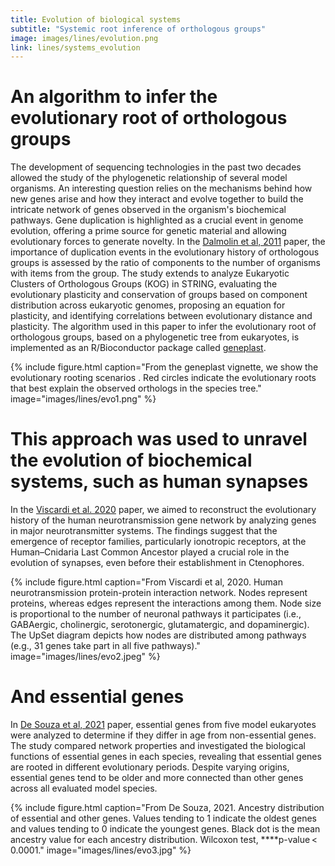 ```yaml
---
title: Evolution of biological systems
subtitle: "Systemic root inference of orthologous groups"
image: images/lines/evolution.png
link: lines/systems_evolution
---
```


# An algorithm to infer the evolutionary root of orthologous groups

The development of sequencing technologies in the past two decades allowed the study of the phylogenetic relationship of several model organisms. An interesting question relies on the mechanisms behind how new genes arise and how they interact and evolve together to build the intricate network of genes observed in the organism's biochemical pathways. Gene duplication is highlighted as a crucial event in genome evolution, offering a prime source for genetic material and allowing evolutionary forces to generate novelty. In the [Dalmolin et al, 2011](https://biologydirect.biomedcentral.com/articles/10.1186/1745-6150-6-22) paper, the importance of duplication events in the evolutionary history of orthologous groups is assessed by the ratio of components to the number of organisms with items from the group. The study extends to analyze Eukaryotic Clusters of Orthologous Groups (KOG) in STRING, evaluating the evolutionary plasticity and conservation of groups based on component distribution across eukaryotic genomes, proposing an equation for plasticity, and identifying correlations between evolutionary distance and plasticity. The algorithm used in this paper to infer the evolutionary root of orthologous groups, based on a phylogenetic tree from eukaryotes, is implemented as an R/Bioconductor package called [geneplast](https://www.bioconductor.org/packages/release/bioc/html/geneplast.html).

{%
  include figure.html
  caption="From the geneplast vignette, we show the evolutionary rooting scenarios . Red circles indicate the evolutionary roots that best explain the observed orthologs in the species tree."
  image="images/lines/evo1.png"
%}

# This approach was used to unravel the evolution of biochemical systems, such as human synapses

In the [Viscardi et al. 2020](https://doi.org/10.1093/molbev/msaa252) paper, we aimed to reconstruct the evolutionary history of the human neurotransmission gene network by analyzing genes in major neurotransmitter systems. The findings suggest that the emergence of receptor families, particularly ionotropic receptors, at the Human–Cnidaria Last Common Ancestor played a crucial role in the evolution of synapses, even before their establishment in Ctenophores.

{%
  include figure.html
  caption="From Viscardi et al, 2020. Human neurotransmission protein-protein interaction network. Nodes represent proteins, whereas edges represent the interactions among them. Node size is proportional to the number of neuronal pathways it participates (i.e., GABAergic, cholinergic, serotonergic, glutamatergic, and dopaminergic). The UpSet diagram depicts how nodes are distributed among pathways (e.g., 31 genes take part in all five pathways)."
  image="images/lines/evo2.jpeg"
%}

# And essential genes

In [De Souza et al, 2021](https://doi.org/10.1007/s10142-021-00794-9) paper, essential genes from five model eukaryotes were analyzed to determine if they differ in age from non-essential genes. The study compared network properties and investigated the biological functions of essential genes in each species, revealing that essential genes are rooted in different evolutionary periods. Despite varying origins, essential genes tend to be older and more connected than other genes across all evaluated model species.

{%
  include figure.html
  caption="From De Souza, 2021. Ancestry distribution of essential and other genes. Values tending to 1 indicate the oldest genes and values tending to 0 indicate the youngest genes. Black dot is the mean ancestry value for each ancestry distribution. Wilcoxon test, ****p-value < 0.0001."
  image="images/lines/evo3.jpg"
%}
